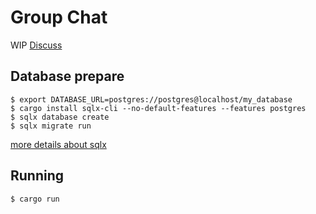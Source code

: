 # Group Chat

WIP [Discuss](https://github.com/CympleTech/esse/discussions/5)


## Database prepare
``` shell
$ export DATABASE_URL=postgres://postgres@localhost/my_database
$ cargo install sqlx-cli --no-default-features --features postgres
$ sqlx database create
$ sqlx migrate run
```
[more details about sqlx](https://github.com/launchbadge/sqlx/tree/master/sqlx-cli)


## Running
``` shell
$ cargo run

```

